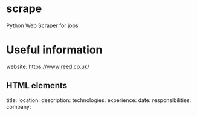 # scrape
Python Web Scraper for jobs

# Useful information
website: https://www.reed.co.uk/

## HTML elements
title:
location:
description:
technologies:
experience:
date:
responsibilities:
company: